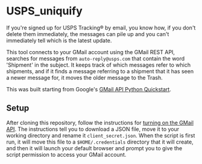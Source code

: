 # USPS_uniquify
If you're signed up for USPS Tracking® by email, you know how, if you don't
delete them immediately, the messages can pile up and you can't immediately
tell which is the latest update.

This tool connects to your GMail account using the GMail REST API, searches
for messages from `auto-reply@usps.com` that contain the word 'Shipment' in
the subject.  It keeps track of which messages refer to which shipments,
and if it finds a message referring to a shipment that it has seen a newer
message for, it moves the older message to the Trash.

This was built starting from Google's [GMail API Python
Quickstart](https://developers.google.com/gmail/api/quickstart/python).

## Setup
After cloning this repository, follow the instructions for [turning on the GMail
API](https://developers.google.com/gmail/api/quickstart/python#step_1_turn_on_the_api_name).
The instructions tell you to download a JSON file, move it to your working directory and rename it `client_secret.json`. When the script is first run,
it will move this file to a `$HOME/.credentials` directory that it will create,
and then it will launch your default browser and prompt you to give the script
permission to access your GMail account.
